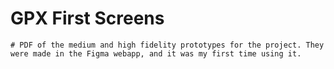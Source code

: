 # GPX First Screens
    # PDF of the medium and high fidelity prototypes for the project. They were made in the Figma webapp, and it was my first time using it.